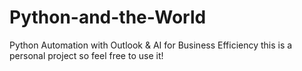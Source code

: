 # Python-and-the-World
Python Automation with Outlook &amp; AI for Business Efficiency
this is a personal project so feel free to use it!
